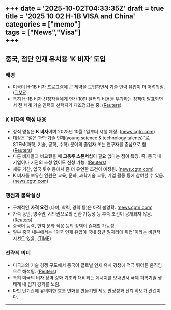 
+++
date = '2025-10-02T04:33:35Z'
draft = true
title = '2025 10 02 H-1B VISA and China'
categories = ["memo"]  
tags = ["News","Visa"]  
+++
---

## 중국, 첨단 인재 유치용 ‘K 비자’ 도입

### 배경

* 미국이 H-1B 비자 프로그램에 큰 제약을 도입하면서 기술 인력 유입이 더 어려워짐. ([TIME][1])
* 특히 H-1B 비자 신청자들에게 연간 10만 달러의 비용을 부과하는 정책이 발표되면서 전 세계 기술 인력의 선택지가 재조정되는 중. ([Reuters][2])

### K 비자의 핵심 내용

* 정식 명칭은 **K 비자**이며 2025년 10월 1일부터 시행 예정. ([news.cgtn.com][3])
* 대상은 “젊은 과학·기술 인재(young science & technology talents)”로, STEM(과학, 기술, 공학, 수학) 분야의 졸업자 또는 연구자를 중심으로 함. ([Reuters][2])
* 다른 비자들과 비교했을 때 **고용주 스폰서십**이 필요 없다는 점이 특징. 즉, 중국 내 기업이나 기관의 초청 없이도 신청 가능. ([Reuters][2])
* 체류 기간, 입국 횟수 등에서 좀 더 유연한 조건이 예정됨. ([news.cgtn.com][3])
* K 비자를 보유한 인원은 교육, 문화, 과학기술 교류, 기업 활동 등에 참여할 수 있음. ([news.cgtn.com][3])

### 쟁점과 불확실성

* 구체적인 **자격 요건** (나이, 학력, 경력 등)은 아직 불명확. ([news.cgtn.com][3])
* 가족 동반, 영주권, 시민권으로의 전환 가능성 등 후속 조건이 공개되지 않음. ([Reuters][2])
* 중국어 능력, 현지 문화 적응 등의 장벽이 존재할 가능성.
* 일부 중국 내부에서는 “외국 인재 유입이 국내 청년 일자리에 위협”이라는 비판적 시선도 있음. ([TIME][1])

### 전략적 의미

* 미국과의 기술 경쟁 구도에서 중국이 글로벌 인재 유치 경쟁에 적극 뛰어든 움직임으로 해석됨. ([Reuters][2])
* 특히 미국의 비자 장벽 강화 기조와 대비되는 메시지를 보내면서 국제 과학기술 생태계 내 입지 강화를 노림.
* 다만 단기간에 유의미한 흐름 변화를 만들기엔 제도 안정성과 신뢰 확보가 관건이다.

---

[1]: https://time.com/7322223/china-k-visa-tech-stem-immigration-h1b-fee-trump-explainer/?utm_source=chatgpt.com "China Tries to Woo STEM Talent With New K Visa as Trump Tightens H-1B: What to Know"
[2]: https://www.reuters.com/sustainability/sustainable-finance-reporting/chinas-new-k-visa-beckons-foreign-tech-talent-us-hikes-h-1b-fee-2025-09-29/?utm_source=chatgpt.com "China's new K visa beckons foreign tech talent as US hikes H-1B fee"
[3]: https://news.cgtn.com/news/2025-09-30/Explainer-What-s-China-s-new-K-visa-for-foreign-tech-talent-1H5CcCkINqg/p.html?utm_source=chatgpt.com "Explainer: What's China's new K visa for foreign tech talent"
